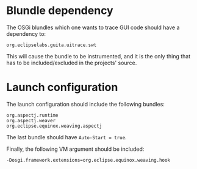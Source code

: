 # Blundle dependency #

The OSGi blundles which one wants to trace GUI code should have a dependency to:
```
org.eclipselabs.guita.uitrace.swt
```
This will cause the bundle to be instrumented, and it is the only thing that has to be included/excluded in the projects' source.


# Launch configuration #

The launch configuration should include the following bundles:
```
org.aspectj.runtime
org.aspectj.weaver
org.eclipse.equinox.weaving.aspectj
```
The last bundle should have `Auto-Start = true`.

Finally, the following VM argument should be included:
```
-Dosgi.framework.extensions=org.eclipse.equinox.weaving.hook
```